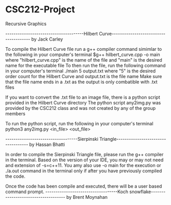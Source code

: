 # CSC212-Project
Recursive Graphics

--------------------------------------Hilbert Curve--------------------------------------
by Jack Carley

To compile the Hilbert Curve file run a g++ compiler command simimlar to the following in your computer's terminal 
$g++ hilbert_curve.cpp -o main
where "hilbert_curve.cpp" is the name of the file and "main" is the desired name for the executable file
To then run the file, run the following command in your computer's terminal
./main 5 output.txt
where "5" is the desired order count for the Hilbert Curve and output.txt is the file name
Make sure that the file name ends in a .txt as the output is only combatible with .txt files

If you want to convert the .txt file to an image file, there is a python script provided in the Hilbert Curve directory
The python script any2img.py was provided by the CSC212 class and was not created by any of the group members

To run the python script, run the following in your computer's terminal
python3 any2img.py <in_file> <out_file>

-----------------------------------Sierpinski Triangle-----------------------------------
by Hassan Bhatti

In order to compile the Sierpinski Triangle file, please run the g++ compiler in the terminal. Based on the version of your IDE,
you may or may not need and extension of -s=c++11. You amy also use -o main for the execution or ./a.out command in the 
terminal only if after you have previously compiled the code.

Once the code has been compile and executed, there will be a user based command prompt. 
-----------------------------------Koch snowflake------------------------------------
by Brent Moynahan

